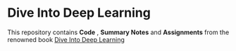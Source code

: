 # Dive Into Deep Learning

This repository contains **Code** , **Summary Notes** and **Assignments** from the renowned book [Dive Into Deep Learning](https://www.d2l.ai/)
